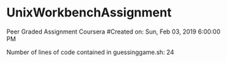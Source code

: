# UnixWorkbenchAssignment
Peer Graded Assignment Coursera
#Created on: Sun, Feb 03, 2019 6:00:00 PM

Number of lines of code contained in guessinggame.sh: 24

